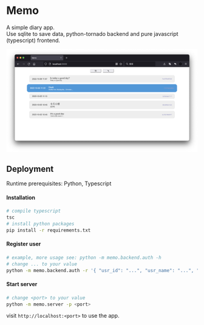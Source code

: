 
# Memo

A simple diary app.  
Use sqlite to save data, python-tornado backend and pure javascript (typescript) frontend.

![screenshot](./docs/imgs/screenshot.png)

## Deployment

Runtime prerequisites: Python, Typescript

#### Installation
```bash
# compile typescript
tsc
# install python packages
pip install -r requirements.txt
```

#### Register user
```bash
# example, more usage see: python -m memo.backend.auth -h
# change ... to your value
python -m memo.backend.auth -r '{ "usr_id": "...", "usr_name": "...", "passwd": "..."}'
```

#### Start server
```bash
# change <port> to your value
python -m memo.server -p <port>
```
visit `http://localhost:<port>` to use the app.
